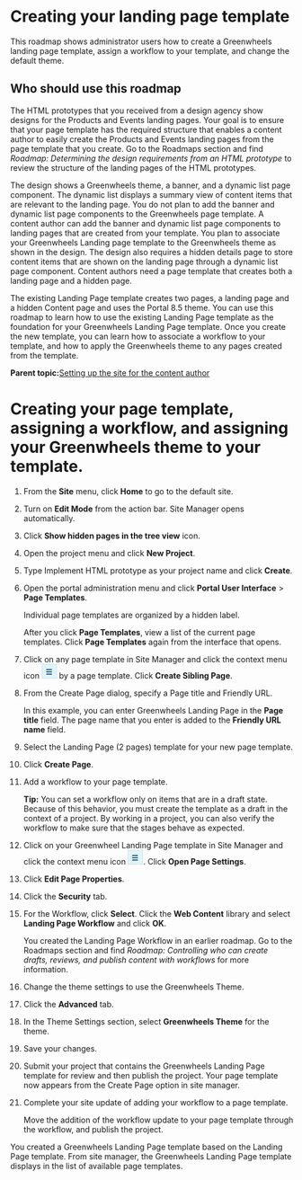 # Creating your landing page template 

This roadmap shows administrator users how to create a Greenwheels landing page template, assign a workflow to your template, and change the default theme.

## Who should use this roadmap

The HTML prototypes that you received from a design agency show designs for the Products and Events landing pages. Your goal is to ensure that your page template has the required structure that enables a content author to easily create the Products and Events landing pages from the page template that you create. Go to the Roadmaps section and find *Roadmap: Determining the design requirements from an HTML prototype* to review the structure of the landing pages of the HTML prototypes.

The design shows a Greenwheels theme, a banner, and a dynamic list page component. The dynamic list displays a summary view of content items that are relevant to the landing page. You do not plan to add the banner and dynamic list page components to the Greenwheels page template. A content author can add the banner and dynamic list page components to landing pages that are created from your template. You plan to associate your Greenwheels Landing page template to the Greenwheels theme as shown in the design. The design also requires a hidden details page to store content items that are shown on the landing page through a dynamic list page component. Content authors need a page template that creates both a landing page and a hidden page.

The existing Landing Page template creates two pages, a landing page and a hidden Content page and uses the Portal 8.5 theme. You can use this roadmap to learn how to use the existing Landing Page template as the foundation for your Greenwheels Landing Page template. Once you create the new template, you can learn how to associate a workflow to your template, and how to apply the Greenwheels theme to any pages created from the template.

**Parent topic:**[Setting up the site for the content author ](../install/rm_create_site.md)

# Creating your page template, assigning a workflow, and assigning your Greenwheels theme to your template.

1.  From the **Site** menu, click **Home** to go to the default site.

2.  Turn on **Edit Mode** from the action bar. Site Manager opens automatically.

3.  Click **Show hidden pages in the tree view** icon.

4.  Open the project menu and click **New Project**.

5.  Type Implement HTML prototype as your project name and click **Create**.

6.  Open the portal administration menu and click **Portal User Interface** \> **Page Templates**.

    Individual page templates are organized by a hidden label.

    After you click **Page Templates**, view a list of the current page templates. Click **Page Templates** again from the interface that opens.

7.  Click on any page template in Site Manager and click the context menu icon ![Screen capture of the context menu](../images/toolbar_context_menu.jpg) by a page template. Click **Create Sibling Page**.

8.  From the Create Page dialog, specify a Page title and Friendly URL.

    In this example, you can enter Greenwheels Landing Page in the **Page title** field. The page name that you enter is added to the **Friendly URL name** field.

9.  Select the Landing Page \(2 pages\) template for your new page template.

10. Click **Create Page**.

11. Add a workflow to your page template.

    **Tip:** You can set a workflow only on items that are in a draft state. Because of this behavior, you must create the template as a draft in the context of a project. By working in a project, you can also verify the workflow to make sure that the stages behave as expected.

12. Click on your Greenwheel Landing Page template in Site Manager and click the context menu icon ![Screen capture of the context menu](../images/toolbar_context_menu.jpg). Click **Open Page Settings**.

13. Click **Edit Page Properties**.

14. Click the **Security** tab.

15. For the Workflow, click **Select**. Click the **Web Content** library and select **Landing Page Workflow** and click **OK**.

    You created the Landing Page Workflow in an earlier roadmap. Go to the Roadmaps section and find *Roadmap: Controlling who can create drafts, reviews, and publish content with workflows* for more information.

16. Change the theme settings to use the Greenwheels Theme.
17. Click the **Advanced** tab.

18. In the Theme Settings section, select **Greenwheels Theme** for the theme.

19. Save your changes.

20. Submit your project that contains the Greenwheels Landing Page template for review and then publish the project. Your page template now appears from the Create Page option in site manager.

21. Complete your site update of adding your workflow to a page template.

    Move the addition of the workflow update to your page template through the workflow, and publish the project.


You created a Greenwheels Landing Page template based on the Landing Page template. From site manager, the Greenwheels Landing Page template displays in the list of available page templates.

